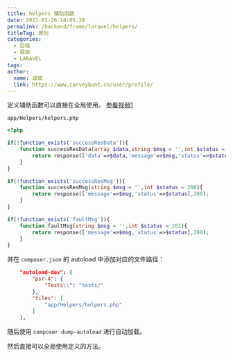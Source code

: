 ```yaml
---
title: helpers 辅助函数
date: 2023-03-26 14:05:38
permalink: /backend/frame/laravel/helpers/
titleTag: 原创
categories: 
  - 后端
  - 框架
  - LARAVEL
tags: 
author: 
  name: 诚城
  link: https://www.carveybunt.cn/user/profile/
---
```


定义辅助函数可以直接在全局使用。 [参看视频1](https://www.youtube.com/watch?v=bYZL59HEdLc)

`app/Helpers/helpers.php`

```php
<?php

if(!function_exists('successResData')){
    function successResData(array $data,string $msg = '',int $status = 200){
        return response(['data'=>$data,'message'=>$msg,'status'=>$status],200);
    }
}

if(!function_exists('successResMsg')){
    function successResMsg(string $msg = '',int $status = 200){
        return response(['message'=>$msg,'status'=>$status],200);
    }
}

if(!function_exists('faultMsg')){
    function faultMsg(string $msg = '',int $status = 201){
        return response(['message'=>$msg,'status'=>$status],200);
    }
}

```

并在 `composer.json` 的 autoload 中添加对应的文件路径：

```json
    "autoload-dev": {
        "psr-4": {
            "Tests\\": "tests/"
        },
        "files": [
            "app/Helpers/helpers.php"
        ]
    },
```

随后使用 `composer dump-autoload` 进行自动加载。

然后直接可以全局使用定义的方法。
